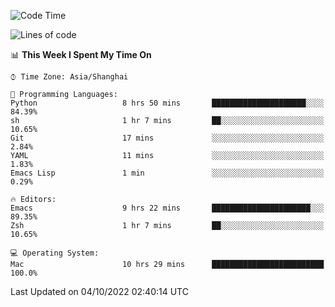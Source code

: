 <!--START_SECTION:waka-->
![Code Time](http://img.shields.io/badge/Code%20Time-892%20hrs%2041%20mins-blue)

![Lines of code](https://img.shields.io/badge/From%20Hello%20World%20I%27ve%20Written-22%20Thousand%20lines%20of%20code-blue)

📊 **This Week I Spent My Time On** 

```text
⌚︎ Time Zone: Asia/Shanghai

💬 Programming Languages: 
Python                   8 hrs 50 mins       █████████████████████░░░░   84.39% 
sh                       1 hr 7 mins         ██░░░░░░░░░░░░░░░░░░░░░░░   10.65% 
Git                      17 mins             ░░░░░░░░░░░░░░░░░░░░░░░░░   2.84% 
YAML                     11 mins             ░░░░░░░░░░░░░░░░░░░░░░░░░   1.83% 
Emacs Lisp               1 min               ░░░░░░░░░░░░░░░░░░░░░░░░░   0.29%

🔥 Editors: 
Emacs                    9 hrs 22 mins       ██████████████████████░░░   89.35% 
Zsh                      1 hr 7 mins         ██░░░░░░░░░░░░░░░░░░░░░░░   10.65%

💻 Operating System: 
Mac                      10 hrs 29 mins      █████████████████████████   100.0%

```


 Last Updated on 04/10/2022 02:40:14 UTC
<!--END_SECTION:waka-->
